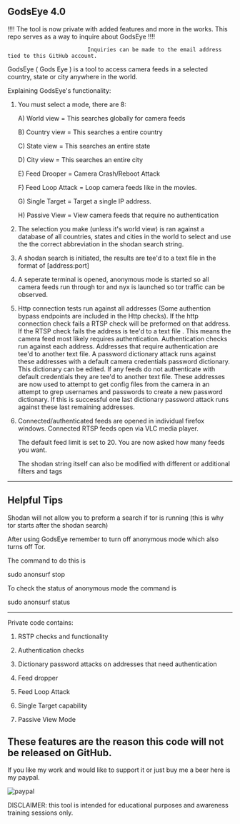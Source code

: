 GodsEye 4.0
------------------
!!!! The tool is now private with added features and more in the works. This repo serves as a way to inquire about GodsEye !!!!
                             
                             Inquiries can be made to the email address tied to this GitHub account.

GodsEye ( Gods Eye ) is a tool to access camera feeds in a selected country, state or city anywhere in the world.

Explaining GodsEye's functionality:

1) You must select a mode, there are 8:

    A) World view = This searches globally for camera feeds
  
    B) Country view = This searches a entire country
  
    C) State view = This searches an entire state
  
    D) City view = This searches an entire city

    E) Feed Drooper = Camera Crash/Reboot Attack

    F) Feed Loop Attack = Loop camera feeds like in the movies.

    G) Single Target = Target a single IP address.

    H) Passive View = View camera feeds that require no authentication
  
3) The selection you make (unless it's world view) is ran against a database of all countries, states and cities in the world to 
select and use the the correct abbreviation in the shodan search string.

4) A shodan search is initiated, the results are tee'd to a text file in the format of [address:port]

5) A seperate terminal is opened, anonymous mode is started so all camera feeds run through tor
and nyx is launched so tor traffic can be observed.

6) Http connection tests run against all addresses 
(Some authention bypass endpoints are included in the Http checks). 
If the http connection check fails a RTSP check will be preformed on that address. If the RTSP check 
fails the address is tee'd to a text file . This means the camera feed most likely requires authentication. 
Authentication checks run against each address. Addresses that require authentication are tee'd to 
another text file. A password dictionary attack runs against these addresses with a default camera credentials 
password dictionary. This dictionary can be edited. If any feeds do not authenticate 
with default credentials they are tee'd to another text file. These addresses are now used to attempt to get config files 
from the camera in an attempt to grep usernames and passwords to create a new password dictionary. If this is successful 
one last dictionary password attack runs against these last remaining addresses.

7) Connected/authenticated feeds are opened in individual firefox windows. Connected RTSP feeds open via VLC media player.

     The default feed limit is set to 20. You are now asked how many feeds you want. 

     The shodan string itself can also be modified with different or additional filters and tags


-----------------------------------
Helpful Tips
-------------------------------------
Shodan will not allow you to preform a search if tor is running (this is why tor starts after the shodan search)

After using GodsEye remember to turn off anonymous mode which also turns off Tor. 

The command to do this is

sudo anonsurf stop

To check the status of anonymous mode the command is

sudo anonsurf status


----------------------------------------------------------------
Private code contains:

1) RSTP checks and functionality

2) Authentication checks

3) Dictionary password attacks on addresses that need authentication

4) Feed dropper

5) Feed Loop Attack

6) Single Target capability

7) Passive View Mode 

These features are the reason this code will not be released on GitHub.
------------------------------------------------------------------------


If you like my work and would like to support it or just buy me a beer here is my paypal.

![paypal](https://github.com/user-attachments/assets/c9206ff2-76bd-4c1e-9998-3f8f4ad690e4)





DISCLAIMER: this tool is intended for educational purposes and awareness training sessions only.








